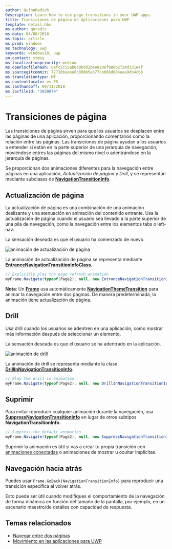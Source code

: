 ```yaml
---
author: QuinnRadich
Description: Learn how to use page transitions in your UWP apps.
title: Transiciones de página en aplicaciones para UWP
template: detail.hbs
ms.author: quradic
ms.date: 04/08/2018
ms.topic: article
ms.prod: windows
ms.technology: uwp
keywords: windows10, uwp
pm-contact: stmoy
ms.localizationpriority: medium
ms.openlocfilehash: 0afc2c55ab0d0bdd2bee0206f986b2724d331eaf
ms.sourcegitcommit: 72710baeee8c898b5ab77ceb66d884eaa9db4cb8
ms.translationtype: MT
ms.contentlocale: es-ES
ms.lasthandoff: 09/11/2018
ms.locfileid: "3850079"
---
```

# <a name="page-transitions"></a>Transiciones de página

Las transiciones de página sirven para que los usuarios se desplacen entre las páginas de una aplicación, proporcionando comentarios como la relación entre las páginas. Las transiciones de página ayudan a los usuarios a entender si están en la parte superior de una jerarquía de navegación, moviéndose entres las páginas del mismo nivel o adentrándose en la jerarquía de páginas.

Se proporcionan dos animaciones diferentes para la navegación entre páginas en una aplicación, *Actualización de página* y *Drill*, y se representan mediante subclases de [**NavigationTransitionInfo**](https://docs.microsoft.com/uwp/api/windows.ui.xaml.media.animation.navigationtransitioninfo).

## <a name="page-refresh"></a>Actualización de página

La actualización de página es una combinación de una animación deslizante y una atenuación en animación del contenido entrante. Usa la actualización de página cuando el usuario sea llevado a la parte superior de una pila de navegación, como la navegación entre los elementos tabs o left-nav.

La sensación deseada es que el usuario ha comenzado de nuevo.

![animación de actualización de página](images/page-refresh.gif)

La animación de actualización de página se representa mediante [**EntranceNavigationTransitionInfoClass**](https://docs.microsoft.com/uwp/api/windows.ui.xaml.media.animation.entrancenavigationtransitioninfo).

```csharp
// Explicitly play the page refresh animation
myFrame.Navigate(typeof(Page2), null, new EntranceNavigationTransitionInfo());

```

**Nota**: Un [**Frame**](https://docs.microsoft.com/uwp/api/windows.ui.xaml.controls.frame) usa automáticamente [**NavigationThemeTransition**](https://docs.microsoft.com/uwp/api/windows.ui.xaml.media.animation.navigationthemetransition) para animar la navegación entre dos páginas. De manera predeterminada, la animación tiene actualización de página.

## <a name="drill"></a>Drill

Usa drill cuando los usuarios se adentren en una aplicación, como mostrar más información después de seleccionar un elemento.

La sensación deseada es que el usuario se ha adentrado en la aplicación.

![animación de drill](images/drill.gif)

La animación de drill se representa mediante la clase [**DrillInNavigationTransitionInfo**](https://docs.microsoft.com/uwp/api/windows.ui.xaml.media.animation.drillinnavigationtransitioninfo).

```csharp
// Play the drill in animation
myFrame.Navigate(typeof(Page2), null, new DrillInNavigationTransitionInfo());
```

## <a name="suppress"></a>Suprimir

Para evitar reproducir cualquier animación durante la navegación, usa [**SuppressNavigationTransitionInfo**](https://docs.microsoft.com/uwp/api/windows.ui.xaml.media.animation.suppressnavigationtransitioninfo) en lugar de otros subtipos **NavigationTransitionInfo**.

```csharp
// Suppress the default animation
myFrame.Navigate(typeof(Page2), null, new SuppressNavigationTransitionInfo());
```

Suprimir la animación es útil si vas a crear tu propia transición con [animaciones conectadas](connected-animation.md) o animaciones de mostrar u ocultar implícitas.

## <a name="backwards-navigation"></a>Navegación hacia atrás

Puedes usar `Frame.GoBack(NavigationTransitionInfo)` para reproducir una transición específica al volver atrás.

Esto puede ser útil cuando modifiques el comportamiento de la navegación de forma dinámica en función del tamaño de la pantalla, por ejemplo, en un escenario maestro/de detalles con capacidad de respuesta.

## <a name="related-topics"></a>Temas relacionados

- [Navegar entre dos páginas](../basics/navigate-between-two-pages.md)
- [Movimiento en las aplicaciones para UWP](index.md)
